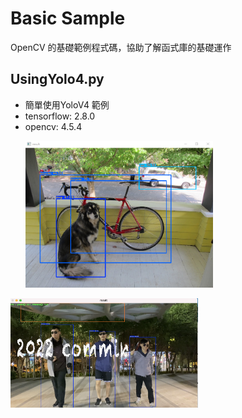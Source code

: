 # Basic Sample
OpenCV 的基礎範例程式碼，協助了解函式庫的基礎運作

## UsingYolo4.py
- 簡單使用YoloV4 範例
- tensorflow: 2.8.0
- opencv: 4.5.4</p>
<img src="./yoloSample01.png" width="300px" /> <br>
<img src="./yoloSample02.png" width="300px" />
